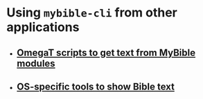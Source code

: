# Using `mybible-cli` from other applications

* ## [OmegaT scripts to get text from MyBible modules](./OmegaTscripts)

* ## [OS-specific tools to show Bible text](./scripts)
